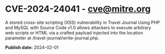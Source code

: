 # CVE-2024-24041 - cve@mitre.org

A stored cross-site scripting (XSS) vulnerability in Travel Journal Using PHP and MySQL with Source Code v1.0 allows attackers to execute arbitrary web scripts or HTML via a crafted payload injected into the location parameter at /travel-journal/write-journal.php.

**Publish date:** 2024-02-01
